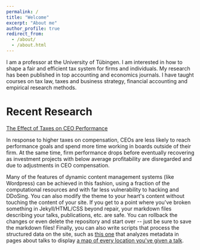 ```yaml
---
permalink: /
title: "Welcome"
excerpt: "About me"
author_profile: true
redirect_from: 
  - /about/
  - /about.html
---
```


I am a professor at the University of Tübingen. I am interested in how to shape a fair and efficient tax system for firms and individuals. My research has been published in top accounting and economics journals. I have taught courses on tax law, taxes and business strategy, financial accounting and empirical research methods. 

Recent Research
======
[The Effect of Taxes on CEO Performance](https://www.rsit-uni-tuebingen.de/app/download/12247723897/RSIT-WP-07-22.pdf?t=1705575546)


In response to higher taxes on compensation,
CEOs are less likely to reach performance goals and spend more time working in boards
outside of their firm. At the same time, firm performance drops before eventually
recovering as investment projects with below average profitability are disregarded and
due to adjustments in CEO compensation.




Many of the features of dynamic content management systems (like Wordpress) can be achieved in this fashion, using a fraction of the computational resources and with far less vulnerability to hacking and DDoSing. You can also modify the theme to your heart's content without touching the content of your site. If you get to a point where you've broken something in Jekyll/HTML/CSS beyond repair, your markdown files describing your talks, publications, etc. are safe. You can rollback the changes or even delete the repository and start over -- just be sure to save the markdown files! Finally, you can also write scripts that process the structured data on the site, such as [this one](https://github.com/academicpages/academicpages.github.io/blob/master/talkmap.ipynb) that analyzes metadata in pages about talks to display [a map of every location you've given a talk](https://academicpages.github.io/talkmap.html).
